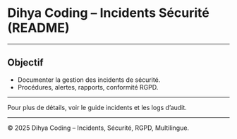 # Dihya Coding – Incidents Sécurité (README)

---

## Objectif
- Documenter la gestion des incidents de sécurité.
- Procédures, alertes, rapports, conformité RGPD.

---

Pour plus de détails, voir le guide incidents et les logs d’audit.

---

© 2025 Dihya Coding – Incidents, Sécurité, RGPD, Multilingue.
